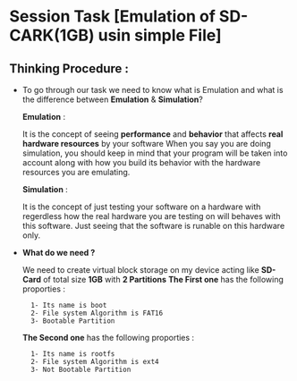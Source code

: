 # Session Task **[Emulation of SD-CARK(1GB) usin simple File]**

## Thinking Procedure :

- To go through our task  we need to know what is Emulation and what is the difference between
   **Emulation** & **Simulation**?

  **Emulation** :
  
   It is the concept of seeing **performance** and **behavior** that affects **real hardware resources** by your          software
   When you say you are doing simulation, you should keep in mind that your program will be taken into account along      with how you build its behavior with the hardware resources you are emulating.

  **Simulation** :

  It is the concept of just testing your software on a hardware with regerdless how the real hardware you are testing
  on will behaves with this software.
  Just seeing that the software is runable on this hardware only.
  
- **What do we need ?**

  We need to create virtual block storage on my device acting like **SD-Card** of total size **1GB** with
  **2 Partitions**
  **The First one** has the following proporties :
  
        1- Its name is boot
        2- File system Algorithm is FAT16
        3- Bootable Partition
  
  **The Second one** has the following proporties :
  
        1- Its name is rootfs
        2- File system Algorithm is ext4
        3- Not Bootable Partition



















